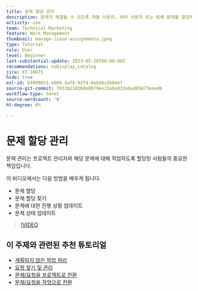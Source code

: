 ```yaml
---
title: 문제 할당 관리
description: 문제가 해결될 수 있도록 개별 사용자, 여러 사용자 또는 팀에 문제를 할당하는 방법을 알아봅니다.
activity: use
team: Technical Marketing
feature: Work Management
thumbnail: manage-issue-assignments.jpeg
type: Tutorial
role: User
level: Beginner
last-substantial-update: 2023-05-26T00:00:00Z
recommendations: noDisplay,catalog
jira: KT-10071
hide: true
exl-id: b4999851-e066-4afb-92f4-0abd8a3b84e7
source-git-commit: f033b210268e8979ee15abe812e6ad85673eeedb
workflow-type: tm+mt
source-wordcount: '0'
ht-degree: 0%

---
```


# 문제 할당 관리

문제 관리는 프로젝트 관리자와 해당 문제에 대해 작업하도록 할당된 사람들의 중요한 책임입니다.

이 비디오에서는 다음 방법을 배우게 됩니다.

* 문제 할당
* 문제 할당 찾기
* 문제에 대한 진행 상황 업데이트
* 문제 상태 업데이트

>[!VIDEO](https://video.tv.adobe.com/v/3419931/?quality=12&learn=on)

## 이 주제와 관련된 추천 튜토리얼

* [계획되지 않은 작업 처리](/help/manage-work/issues-requests/handle-unplanned-work.md)
* [요청 찾기 및 관리](/help/manage-work/issues-requests/find-requests.md)
* [문제/요청을 프로젝트로 전환](/help/manage-work/issues-requests/create-a-project-from-a-request.md)
* [문제/요청을 작업으로 전환](/help/manage-work/issues-requests/convert-issues-to-other-work-items.md)
